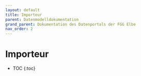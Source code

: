 ```yaml
---
layout: default
title: Importeur
parent: Datenmodelldokumentation
grand_parent: Dokumentation des Datenportals der FGG Elbe
nav_order: 2
---
```


# Importeur

* TOC
{:toc}